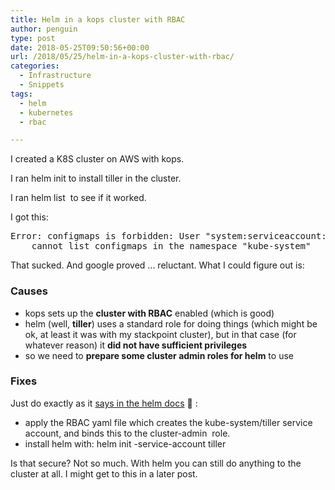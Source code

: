 ```yaml
---
title: Helm in a kops cluster with RBAC
author: penguin
type: post
date: 2018-05-25T09:50:56+00:00
url: /2018/05/25/helm-in-a-kops-cluster-with-rbac/
categories:
  - Infrastructure
  - Snippets
tags:
  - helm
  - kubernetes
  - rbac

---
```

I created a K8S cluster on AWS with kops.

I ran <span class="lang:default decode:true crayon-inline ">helm init</span> to install tiller in the cluster.

I ran <span class="lang:default decode:true crayon-inline ">helm list</span>  to see if it worked.

I got this:

<pre class="EnlighterJSRAW" data-enlighter-language="null">Error: configmaps is forbidden: User "system:serviceaccount:kube-system:default" \ 
    cannot list configmaps in the namespace "kube-system"</pre>

That sucked. And google proved ... reluctant. What I could figure out is:

### Causes

  * kops sets up the **cluster with RBAC** enabled (which is good)
  * helm (well, **tiller**) uses a standard role for doing things (which might be ok, at least it was with my stackpoint cluster), but in that case (for whatever reason) it **did not have sufficient privileges**
  * so we need to **prepare some cluster admin roles for helm** to use

### Fixes

Just do exactly as it [says in the helm docs][1] 🙂 :

  * apply the RBAC yaml file which creates the <span class="lang:default decode:true crayon-inline">kube-system/tiller</span> service account, and binds this to the <span class="lang:default decode:true crayon-inline ">cluster-admin</span>  role.
  * install helm with: <span class="lang:default decode:true crayon-inline ">helm init -service-account tiller</span>

Is that secure? Not so much. With helm you can still do anything to the cluster at all. I might get to this in a later post.

 [1]: https://github.com/kubernetes/helm/blob/master/docs/rbac.md#example-service-account-with-cluster-admin-role